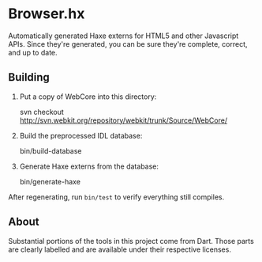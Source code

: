 # Browser.hx

Automatically generated Haxe externs for HTML5 and other Javascript APIs. Since
they're generated, you can be sure they're complete, correct, and up to date.

## Building

1. Put a copy of WebCore into this directory:

    svn checkout http://svn.webkit.org/repository/webkit/trunk/Source/WebCore/

2. Build the preprocessed IDL database:

    bin/build-database

3. Generate Haxe externs from the database:

    bin/generate-haxe

After regenerating, run `bin/test` to verify everything still compiles.

## About

Substantial portions of the tools in this project come from Dart.  Those
parts are clearly labelled and are available under their respective
licenses.
